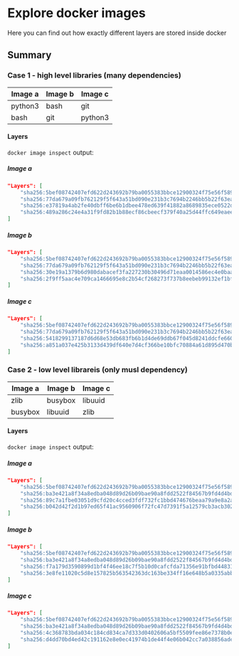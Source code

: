 # Explore docker images
Here you can find out how exactly different layers are stored inside docker

## Summary
### Case 1 - high level libraries (many dependencies)
| Image a | Image b | Image c |
| ------- | ------- | ------- |
| python3 | bash    | git     |
| bash    | git     | python3 |

#### Layers
`docker image inspect` output:  
##### Image a
```json
"Layers": [
    "sha256:5bef08742407efd622d243692b79ba0055383bbce12900324f75e56f589aedb0",
    "sha256:77da679a09fb762129f5f643a51bd090e231b3c7694b2246bb5b22f63ea2900f",
    "sha256:e37819a4ab2fe40dbff6be6b1dbee478ed639f41882a8689835ece0522dc1cbe",
    "sha256:489a286c24e4a31f9fd82b1b88ecf86cbeecf379f40a25d44ffc649eaee9dd01"
]
```
##### Image b
```json
"Layers": [
    "sha256:5bef08742407efd622d243692b79ba0055383bbce12900324f75e56f589aedb0",
    "sha256:77da679a09fb762129f5f643a51bd090e231b3c7694b2246bb5b22f63ea2900f",
    "sha256:30e19a1379b6d980dabacef3fa227230b30496d71eaa0014586ec4e0baaba249",
    "sha256:2f9ff5aac4e709ca1466695e8c2b54cf268273f737b8eebeb99132ef1bf5718c"
]
```
##### Image c
```json
"Layers": [
    "sha256:5bef08742407efd622d243692b79ba0055383bbce12900324f75e56f589aedb0",
    "sha256:77da679a09fb762129f5f643a51bd090e231b3c7694b2246bb5b22f63ea2900f",
    "sha256:5418299137187d6d68e53db683fb6b1d4de69ddb67f045d8241ddcfe6601ccfe",
    "sha256:a851a037e425b3133d439df640e7d4cf366be10bfc70884a61d895d470bfd5c2"
]
```

### Case 2 - low level librareis (only musl dependency)
| Image a | Image b | Image c |
| ------- | ------- | ------- |
| zlib    | busybox | libuuid |
| busybox | libuuid | zlib    |

#### Layers
`docker image inspect` output:  
##### Image a
```json
"Layers": [
    "sha256:5bef08742407efd622d243692b79ba0055383bbce12900324f75e56f589aedb0",
    "sha256:ba3e421a8f34a8edba048d89d26b09bae90a8fdd2522f84567b9fd4d4bdb9490",
    "sha256:89c7a1fbe03051d9cfd20c4cced3fdf732fc1bbd474676beaa79a9e8a2a17807",
    "sha256:b042d42f2d1b97ed65f41ac9560906f72fc47d7391f5a12579cb3acb302aeda3"
]
```
##### Image b
```json
"Layers": [
    "sha256:5bef08742407efd622d243692b79ba0055383bbce12900324f75e56f589aedb0",
    "sha256:ba3e421a8f34a8edba048d89d26b09bae90a8fdd2522f84567b9fd4d4bdb9490",
    "sha256:f7a179d3590899d1bf4f46ee18c7f5b10d0cafcfda71356e91bfbd44831b6684",
    "sha256:3e8fe11020c5d8e157825b563542363dc163be334ff16e648b5a0335abb60b43"
]
```
##### Image c
```json
"Layers": [
    "sha256:5bef08742407efd622d243692b79ba0055383bbce12900324f75e56f589aedb0",
    "sha256:ba3e421a8f34a8edba048d89d26b09bae90a8fdd2522f84567b9fd4d4bdb9490",
    "sha256:4c368783bda034c184cd834ca7d333d0402606a5bf5509fee86e7378b0e08c7e",
    "sha256:d4dd70bd4ed42c191162e8e0ec41974b1de44f4e06b042cc7a038856ade107a6"
]
```


